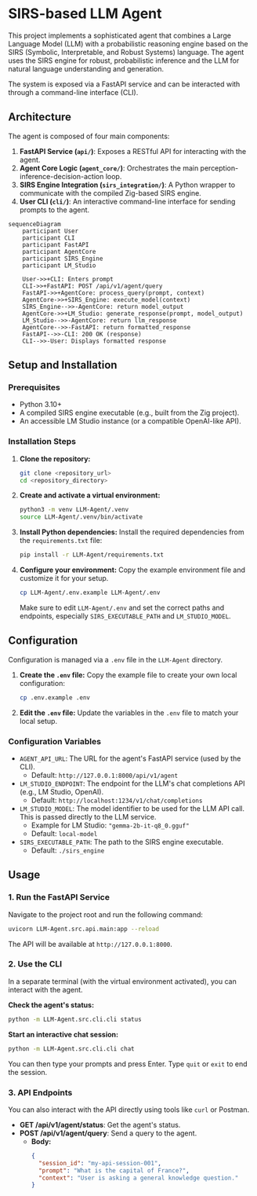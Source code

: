 # SIRS-based LLM Agent

This project implements a sophisticated agent that combines a Large Language Model (LLM) with a probabilistic reasoning engine based on the SIRS (Symbolic, Interpretable, and Robust Systems) language. The agent uses the SIRS engine for robust, probabilistic inference and the LLM for natural language understanding and generation.

The system is exposed via a FastAPI service and can be interacted with through a command-line interface (CLI).

## Architecture

The agent is composed of four main components:

1.  **FastAPI Service (`api/`)**: Exposes a RESTful API for interacting with the agent.
2.  **Agent Core Logic (`agent_core/`)**: Orchestrates the main perception-inference-decision-action loop.
3.  **SIRS Engine Integration (`sirs_integration/`)**: A Python wrapper to communicate with the compiled Zig-based SIRS engine.
4.  **User CLI (`cli/`)**: An interactive command-line interface for sending prompts to the agent.

```mermaid
sequenceDiagram
    participant User
    participant CLI
    participant FastAPI
    participant AgentCore
    participant SIRS_Engine
    participant LM_Studio

    User->>+CLI: Enters prompt
    CLI->>+FastAPI: POST /api/v1/agent/query
    FastAPI->>+AgentCore: process_query(prompt, context)
    AgentCore->>+SIRS_Engine: execute_model(context)
    SIRS_Engine-->>-AgentCore: return model_output
    AgentCore->>+LM_Studio: generate_response(prompt, model_output)
    LM_Studio-->>-AgentCore: return llm_response
    AgentCore-->>-FastAPI: return formatted_response
    FastAPI-->>-CLI: 200 OK (response)
    CLI-->>-User: Displays formatted response
```

## Setup and Installation

### Prerequisites

- Python 3.10+
- A compiled SIRS engine executable (e.g., built from the Zig project).
- An accessible LM Studio instance (or a compatible OpenAI-like API).

### Installation Steps

1.  **Clone the repository:**
    ```bash
    git clone <repository_url>
    cd <repository_directory>
    ```

2.  **Create and activate a virtual environment:**
    ```bash
    python3 -m venv LLM-Agent/.venv
    source LLM-Agent/.venv/bin/activate
    ```

3.  **Install Python dependencies:**
    Install the required dependencies from the `requirements.txt` file:
    ```bash
    pip install -r LLM-Agent/requirements.txt
    ```

4.  **Configure your environment:**
    Copy the example environment file and customize it for your setup.
    ```bash
    cp LLM-Agent/.env.example LLM-Agent/.env
    ```
    Make sure to edit `LLM-Agent/.env` and set the correct paths and endpoints, especially `SIRS_EXECUTABLE_PATH` and `LM_STUDIO_MODEL`.

## Configuration

Configuration is managed via a `.env` file in the `LLM-Agent` directory.

1.  **Create the `.env` file:**
    Copy the example file to create your own local configuration:
    ```bash
    cp .env.example .env
    ```

2.  **Edit the `.env` file:**
    Update the variables in the `.env` file to match your local setup.

### Configuration Variables

-   `AGENT_API_URL`: The URL for the agent's FastAPI service (used by the CLI).
    -   Default: `http://127.0.0.1:8000/api/v1/agent`
-   `LM_STUDIO_ENDPOINT`: The endpoint for the LLM's chat completions API (e.g., LM Studio, OpenAI).
    -   Default: `http://localhost:1234/v1/chat/completions`
-   `LM_STUDIO_MODEL`: The model identifier to be used for the LLM API call. This is passed directly to the LLM service.
    -   Example for LM Studio: `"gemma-2b-it-q8_0.gguf"`
    -   Default: `local-model`
-   `SIRS_EXECUTABLE_PATH`: The path to the SIRS engine executable.
    -   Default: `./sirs_engine`

## Usage

### 1. Run the FastAPI Service

Navigate to the project root and run the following command:

```bash
uvicorn LLM-Agent.src.api.main:app --reload
```

The API will be available at `http://127.0.0.1:8000`.

### 2. Use the CLI

In a separate terminal (with the virtual environment activated), you can interact with the agent.

**Check the agent's status:**

```bash
python -m LLM-Agent.src.cli.cli status
```

**Start an interactive chat session:**

```bash
python -m LLM-Agent.src.cli.cli chat
```

You can then type your prompts and press Enter. Type `quit` or `exit` to end the session.

### 3. API Endpoints

You can also interact with the API directly using tools like `curl` or Postman.

-   **GET /api/v1/agent/status**: Get the agent's status.
-   **POST /api/v1/agent/query**: Send a query to the agent.
    -   **Body:**
        ```json
        {
          "session_id": "my-api-session-001",
          "prompt": "What is the capital of France?",
          "context": "User is asking a general knowledge question."
        }
        ```
